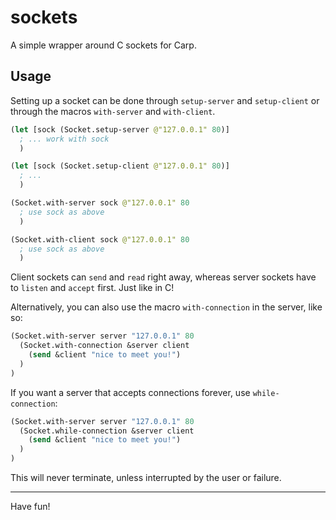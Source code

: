 # sockets

A simple wrapper around C sockets for Carp.

## Usage

Setting up a socket can be done through `setup-server` and
`setup-client` or through the macros `with-server` and
`with-client`.

```clojure
(let [sock (Socket.setup-server @"127.0.0.1" 80)]
  ; ... work with sock
  )

(let [sock (Socket.setup-client @"127.0.0.1" 80)]
  ; ...
  )

(Socket.with-server sock @"127.0.0.1" 80
  ; use sock as above
  )

(Socket.with-client sock @"127.0.0.1" 80
  ; use sock as above
  )
```

Client sockets can `send` and `read` right away, whereas server sockets have to
`listen` and `accept` first. Just like in C!

Alternatively, you can also use the macro `with-connection` in the server, like
so:

```clojure
(Socket.with-server server "127.0.0.1" 80
  (Socket.with-connection &server client
    (send &client "nice to meet you!")
  )
)
```

If you want a server that accepts connections forever, use `while-connection`:

```clojure
(Socket.with-server server "127.0.0.1" 80
  (Socket.while-connection &server client
    (send &client "nice to meet you!")
  )
)
```

This will never terminate, unless interrupted by the user or failure.

<hr/>

Have fun!
